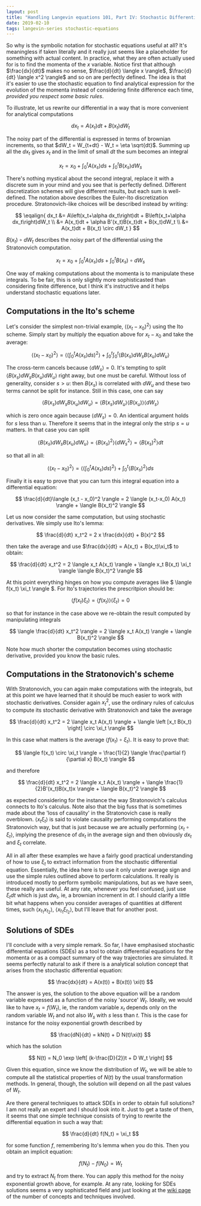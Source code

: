 ```yaml
---
layout: post
title: "Handling Langevin equations 101, Part IV: Stochastic Differential Equations"
date: 2019-02-10
tags: langevin-series stochastic-equations
---
```


So why is the symbolic notation for stochastic equations useful at all? It's meaningless if taken literally and it really just seems like a placeholder for something with actual content. In practice, what they are often actually used for is to find the momenta of the $x$ variable. Notice first that although $\frac{dx}{dt}$ makes no sense, $\frac{d}{dt} \langle x \rangle$, $\frac{d}{dt} \langle x^2 \rangle$ and so on are perfectly defined. The idea is that it's easier to use the stochastic equation to find analytical expression for the evolution of the momenta instead of considering finite difference each time, _provided you respect some basic rules_.

To illustrate, let us rewrite our differential in a way that is more convenient for analytical computations

$$
dx_t = A(x_t)dt + B(x_t)dW_t
$$

The noisy part of the differential is expressed in terms of brownian increments, so that $dW_t = W_{t+dt} - W_t = \eta \sqrt{dt}$. Summing up all the $dx_t$ gives $x_t$ and in the limit of small $dt$ the sum becomes an integral

$$
x_t = x_0 + \int_0^t A(x_s)ds + \int_0^t B(x_s)dW_s
$$

There's nothing mystical about the second integral, replace it with a discrete sum in your mind and you see that is perfectly defined. Different discretization schemes will give different results, but each sum is well-defined. The notation above describes the Euler-Ito discretization procedure. Stratonovich-like choices will be described instead by writing:

$$
\eqalign{
dx_t &= A\left(x_t+\alpha dx_t\right)dt + B\left(x_t+\alpha dx_t\right)dW_t \\
        &= A(x_t)dt + \alpha B'(x_t)B(x_t)dt + B(x_t)dW_t \\
        &= A(x_t)dt + B(x_t) \circ dW_t
}
$$

$B(x_t) \circ dW_t$ describes the noisy part of the differential using the Stratonovich computation.

$$
x_t = x_0 + \int_0^t A(x_s)ds + \int_0^t B(x_s) \circ dW_s
$$


One way of making computations about the momenta is to manipulate these integrals. To be fair, this is only slightly more sophisticasted than considering finite difference, but I think it's instructive and it helps understand stochastic equations later. 

Computations in the Ito's scheme
---------------------------------

Let's consider the simplest non-trivial example, $\langle (x_t - x_0)^2 \rangle$ using the Ito scheme. Simply start by multiply the equation above for $x_t - x_0$ and take the average:

$$
\langle (x_t - x_0)^2 \rangle = \langle \left( \int_0^t A(x_s)ds \right)^2 \rangle + \int_0^t \int_0^t \langle B(x_s) dW_s B(x_u) dW_u \rangle
$$

The cross-term cancels because $\langle dW_s \rangle = 0$. It's tempting to split $\langle B(x_s) dW_s B(x_u) dW_u \rangle$ right away, but one must be careful. Without loss of generality, consider $s>u$: then $B(x_s)$ is correlated with $dW_u$ and these two terms cannot be split for instance. Still in this case, one can say

$$
\langle B(x_s) dW_s B(x_u) dW_u \rangle = \langle B(x_s) dW_u \rangle \langle B(x_u) \rangle \langle dW_s\rangle
$$

which is zero once again because $\langle dW_s \rangle = 0$. An identical argument holds for $s$ less than $u$. Therefore it seems that in the integral only the strip $s=u$ matters. In that case you can split 

$$
\langle B(x_s) dW_s B(x_u) dW_u \rangle = \langle B(x_s)^2 \rangle \langle dW_s^2 \rangle = \langle B(x_s)^2 \rangle dt
$$

so that all in all:

$$
\langle (x_t - x_0)^2 \rangle = \langle  \left( \int_0^t A(x_s)ds \right)^2 \rangle + \int_0^t \langle B(x_s)^2 \rangle ds
$$

Finally it is easy to prove that you can turn this integral equation into a differential equation:

$$
\frac{d}{dt}\langle (x_t - x_0)^2 \rangle =  2 \langle (x_t-x_0) A(x_t) \rangle + \langle B(x_t)^2 \rangle
$$

Let us now consider the same computation, but using stochastic derivatives. We simply use Ito's lemma:

$$
\frac{d}{dt} x_t^2 = 2 x \frac{dx}{dt} + B(x)^2
$$

then take the average and use $\frac{dx}{dt} = A(x_t) + B(x_t)\xi_t$ to obtain:

$$
\frac{d}{dt} x_t^2 = 2 \langle x_t A(x_t) \rangle + \langle x_t B(x_t) \xi_t \rangle \langle B(x_t)^2 \rangle
$$

At this point everything hinges on how you compute averages like $ \langle f(x_t) \xi_t \rangle $. For Ito's trajectories the prescritpion should be:

$$ 
\langle f(x_t) \xi_t \rangle = \langle f(x_t) \rangle \langle \xi_t \rangle = 0
$$

so that for instance in the case above we re-obtain the result computed by manipulating integrals

$$
\langle \frac{d}{dt} x_t^2 \rangle = 2 \langle x_t A(x_t) \rangle + \langle B(x_t)^2 \rangle
$$

Note how much shorter the computation becomes using stochastic derivative, provided you know the basic rules.

Computations in the Stratonovich's scheme
------------------------------------------

With Stratonovich, you can again make computations with the integrals, but at this point we have learned that it should be much easier to work with stochastic derivatives.  Consider again $x_t^2$, use the ordinary rules of calculus to compute its stochastic derivative with Stratonovich and take the average

$$
\frac{d}{dt} x_t^2 = 2 \langle x_t A(x_t) \rangle + \langle \left [x_t B(x_t) \right] \circ \xi_t \rangle
$$

In this case what matters is the average $\langle f(x_t) \circ \xi_t \rangle$. It is easy to prove that:

$$
\langle f(x_t) \circ \xi_t \rangle = \frac{1}{2}  \langle \frac{\partial f}{\partial x} B(x_t) \rangle
$$

and therefore

$$
\frac{d}{dt} x_t^2 = 2 \langle x_t A(x_t) \rangle + \langle \frac{1}{2}B'(x_t)B(x_t)x \rangle + \langle B(x_t)^2 \rangle
$$

as expected considering for the instance the way Stratonovich's calculus connects to Ito's calculus. Note also that the big fuss that is sometimes made about the 'loss of causality' in the Stratonovich case is really overblown. $\langle x_t \xi_t \rangle$ is said to violate causality performing computations the Stratonovich way, but that is just because we are actually performing $\langle x_t \circ \xi_t \rangle$, implying the presence of $dx_t$ in the average sign and then obviously $dx_t$ and $\xi_t$ correlate.

All in all after these examples we have a fairly good practical understanding of how to use $\xi_t$ to extract information from the stochastic differential equation. Essentially, the idea here is to use it only under average sign and use the simple rules outlined above to perform calculations. It really is introduced mostly to perform symbolic manipulations, but as we have seen, these really are useful. At any rate, whenever you feel confused, just use $\xi_t dt$ which is just $dw_t$, ie, a brownian increment in $dt$. I should clarify a little bit what happens when you consider averages of quantities at different times, such $\langle x_{t_1} x_{t_2} \rangle$, $\langle x_{t_1}  \xi_{t_2} \rangle$, but I'll leave that for another post.

Solutions of SDEs
------------------

I'll conclude with a very simple remark. So far, I have emphasised stochastic differential equations (SDEs) as a tool to obtain differential equations for the momenta or as a compact summary of the way trajectories are simulated. It seems perfectly natural to ask if there is a analytical solution concept that arises from the stochastic differential equation:

$$
\frac{dx}{dt} = A(x(t)) + B(x(t)) \xi(t)
$$

The answer is yes, the solution to the above equation will be a random variable expressed as a function of the noisy 'source' $W_t$. Ideally, we would like to have $x_t = f(W_t)$, ie, the random variable $x_t$ depends only on the random variable $W_t$ and not also $W_s$ with $s$ less than $t$. This is the case for instance for the noisy exponential growth described by

$$
\frac{dN}{dt} = kN(t) + D N(t)\xi(t)
$$

which has the solution

$$
N(t) = N_0 \exp \left[ (k-\frac{D}{2})t + D W_t \right]
$$

Given this equation, since we know the distribution of $W_t$, we will be able to compute all the statistical properties of $N(t)$ by the usual transformation methods. In general, though, the solution will depend on all the past values of $W_t$.

Are there general techniques to attack SDEs in order to obtain full solutions? I am not really an expert and I should look into it. Just to get a taste of them, it seems that one simple technique consists of trying to rewrite the differential equation in such a way that:

$$
\frac{d}{dt} f(N_t) = \xi_t
$$

for some function $f$, remembering Ito's lemma when you do this. Then you obtain an implicit equation:

$$
f(N_t) - f(N_0) = W_t
$$

and try to extract $N_t$ from there. You can apply this method for the noisy exponential growth above, for example. At any rate, looking for SDEs solutions seems a very sophisticated field and just looking at the [wiki page](<https://en.wikipedia.org/wiki/Stochastic_differential_equation>) of the number of concepts and techniques involved.

